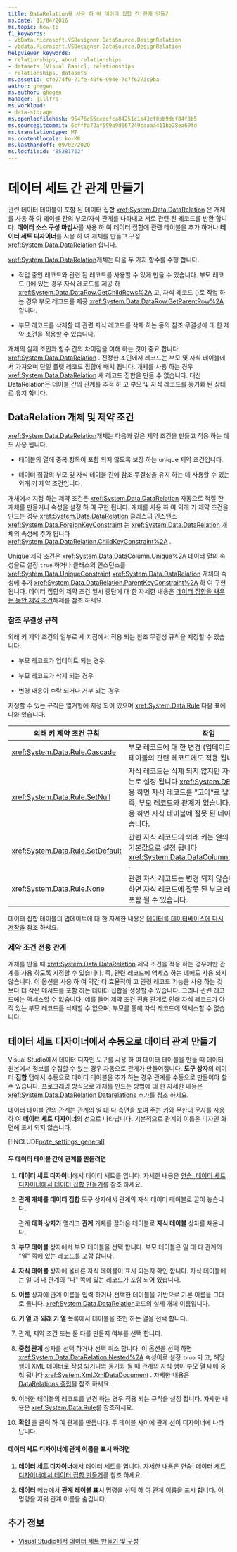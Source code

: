 ```yaml
---
title: DataRelation을 사용 하 여 데이터 집합 간 관계 만들기
ms.date: 11/04/2016
ms.topic: how-to
f1_keywords:
- vbData.Microsoft.VSDesigner.DataSource.DesignRelation
- vbdata.Microsoft.VSDesigner.DataSource.DesignRelation
helpviewer_keywords:
- relationships, about relationships
- datasets [Visual Basic], relationships
- relationships, datasets
ms.assetid: cfe274f0-71fe-40f6-994e-7c7f6273c9ba
author: ghogen
ms.author: ghogen
manager: jillfra
ms.workload:
- data-storage
ms.openlocfilehash: 95476e56ceecfca84251c1b43cf0bb9ddf84f8b5
ms.sourcegitcommit: 6cfffa72af599a9d667249caaaa411bb28ea69fd
ms.translationtype: MT
ms.contentlocale: ko-KR
ms.lasthandoff: 09/02/2020
ms.locfileid: "85281762"
---
```

# <a name="create-relationships-between-datasets"></a>데이터 세트 간 관계 만들기
관련 데이터 테이블이 포함 된 데이터 집합 <xref:System.Data.DataRelation> 은 개체를 사용 하 여 테이블 간의 부모/자식 관계를 나타내고 서로 관련 된 레코드를 반환 합니다. **데이터 소스 구성 마법사**를 사용 하 여 데이터 집합에 관련 테이블을 추가 하거나 **데이터 세트 디자이너**를 사용 하 여 개체를 만들고 구성 <xref:System.Data.DataRelation> 합니다.

<xref:System.Data.DataRelation>개체는 다음 두 가지 함수를 수행 합니다.

- 작업 중인 레코드와 관련 된 레코드를 사용할 수 있게 만들 수 있습니다. 부모 레코드 ()에 있는 경우 자식 레코드를 제공 하 <xref:System.Data.DataRow.GetChildRows%2A> 고, 자식 레코드 ()로 작업 하는 경우 부모 레코드를 제공 <xref:System.Data.DataRow.GetParentRow%2A> 합니다.

- 부모 레코드를 삭제할 때 관련 자식 레코드를 삭제 하는 등의 참조 무결성에 대 한 제약 조건을 적용할 수 있습니다.

개체의 실제 조인과 함수 간의 차이점을 이해 하는 것이 중요 합니다 <xref:System.Data.DataRelation> . 진정한 조인에서 레코드는 부모 및 자식 테이블에서 가져오며 단일 플랫 레코드 집합에 배치 됩니다. 개체를 사용 하는 경우 <xref:System.Data.DataRelation> 새 레코드 집합을 만들 수 없습니다. 대신 DataRelation은 테이블 간의 관계를 추적 하 고 부모 및 자식 레코드를 동기화 된 상태로 유지 합니다.

## <a name="datarelation-objects-and-constraints"></a>DataRelation 개체 및 제약 조건
<xref:System.Data.DataRelation>개체는 다음과 같은 제약 조건을 만들고 적용 하는 데도 사용 됩니다.

- 테이블의 열에 중복 항목이 포함 되지 않도록 보장 하는 unique 제약 조건입니다.

- 데이터 집합의 부모 및 자식 테이블 간에 참조 무결성을 유지 하는 데 사용할 수 있는 외래 키 제약 조건입니다.

개체에서 지정 하는 제약 조건은 <xref:System.Data.DataRelation> 자동으로 적절 한 개체를 만들거나 속성을 설정 하 여 구현 됩니다. 개체를 사용 하 여 외래 키 제약 조건을 만드는 경우 <xref:System.Data.DataRelation> 클래스의 인스턴스 <xref:System.Data.ForeignKeyConstraint> 는 <xref:System.Data.DataRelation> 개체의 속성에 추가 됩니다 <xref:System.Data.DataRelation.ChildKeyConstraint%2A> .

Unique 제약 조건은 <xref:System.Data.DataColumn.Unique%2A> 데이터 열의 속성을로 설정 `true` 하거나 클래스의 인스턴스를 <xref:System.Data.UniqueConstraint> <xref:System.Data.DataRelation> 개체의 속성에 추가 <xref:System.Data.DataRelation.ParentKeyConstraint%2A> 하 여 구현 됩니다. 데이터 집합의 제약 조건 일시 중단에 대 한 자세한 내용은 [데이터 집합을 채우는 동안 제약 조건](../data-tools/turn-off-constraints-while-filling-a-dataset.md)해제를 참조 하세요.

### <a name="referential-integrity-rules"></a>참조 무결성 규칙
외래 키 제약 조건의 일부로 세 지점에서 적용 되는 참조 무결성 규칙을 지정할 수 있습니다.

- 부모 레코드가 업데이트 되는 경우

- 부모 레코드가 삭제 되는 경우

- 변경 내용이 수락 되거나 거부 되는 경우

지정할 수 있는 규칙은 열거형에 지정 되어 있으며 <xref:System.Data.Rule> 다음 표에 나와 있습니다.

|외래 키 제약 조건 규칙|작업|
| - |------------|
|<xref:System.Data.Rule.Cascade>|부모 레코드에 대 한 변경 (업데이트 또는 삭제)은 자식 테이블의 관련 레코드에도 적용 됩니다.|
|<xref:System.Data.Rule.SetNull>|자식 레코드는 삭제 되지 않지만 자식 레코드의 외래 키는로 설정 됩니다 <xref:System.DBNull> . 이 설정을 사용 하면 자식 레코드를 "고아"로 남겨둘 수 있습니다. 즉, 부모 레코드와 관계가 없습니다. **참고:** 이 규칙을 사용 하면 자식 테이블에 잘못 된 데이터가 생성 될 수 있습니다.|
|<xref:System.Data.Rule.SetDefault>|관련 자식 레코드의 외래 키는 열의 속성에 설정 된 대로 기본값으로 설정 됩니다 <xref:System.Data.DataColumn.DefaultValue%2A> .|
|<xref:System.Data.Rule.None>|관련 자식 레코드는 변경 되지 않습니다. 이 설정을 사용 하면 자식 레코드에 잘못 된 부모 레코드에 대 한 참조가 포함 될 수 있습니다.|

데이터 집합 테이블의 업데이트에 대 한 자세한 내용은 [데이터를 데이터베이스에 다시 저장](../data-tools/save-data-back-to-the-database.md)을 참조 하세요.

### <a name="constraint-only-relations"></a>제약 조건 전용 관계
개체를 만들 때 <xref:System.Data.DataRelation> 제약 조건을 적용 하는 경우에만 관계를 사용 하도록 지정할 수 있습니다. 즉, 관련 레코드에 액세스 하는 데에도 사용 되지 않습니다. 이 옵션을 사용 하 여 약간 더 효율적이 고 관련 레코드 기능을 사용 하는 것 보다 더 작은 메서드를 포함 하는 데이터 집합을 생성할 수 있습니다. 그러나 관련 레코드에는 액세스할 수 없습니다. 예를 들어 제약 조건 전용 관계로 인해 자식 레코드가 아직 있는 부모 레코드를 삭제할 수 없으며, 부모를 통해 자식 레코드에 액세스할 수 없습니다.

## <a name="manually-creating-a-data-relation-in-the-dataset-designer"></a>데이터 세트 디자이너에서 수동으로 데이터 관계 만들기
Visual Studio에서 데이터 디자인 도구를 사용 하 여 데이터 테이블을 만들 때 데이터 원본에서 정보를 수집할 수 있는 경우 자동으로 관계가 만들어집니다. **도구 상자**의 데이터 **집합** 탭에서 수동으로 데이터 테이블을 추가 하는 경우 관계를 수동으로 만들어야 할 수 있습니다. 프로그래밍 방식으로 개체를 만드는 방법에 대 한 자세한 내용은 <xref:System.Data.DataRelation> [Datarelations 추가](/dotnet/framework/data/adonet/dataset-datatable-dataview/adding-datarelations)를 참조 하세요.

데이터 테이블 간의 관계는 관계의 일 대 다 측면을 보여 주는 키와 무한대 문자를 사용 하 여 **데이터 세트 디자이너**의 선으로 나타납니다. 기본적으로 관계의 이름은 디자인 화면에 표시 되지 않습니다.

[!INCLUDE[note_settings_general](../data-tools/includes/note_settings_general_md.md)]

#### <a name="to-create-a-relationship-between-two-data-tables"></a>두 데이터 테이블 간에 관계를 만들려면

1. **데이터 세트 디자이너**에서 데이터 세트를 엽니다. 자세한 내용은 [연습: 데이터 세트 디자이너에서 데이터 집합 만들기](walkthrough-creating-a-dataset-with-the-dataset-designer.md)를 참조 하세요.

2. **관계 개체를** **데이터 집합** 도구 상자에서 관계의 자식 데이터 테이블로 끌어 놓습니다.

     관계 **대화 상자가** 열리고 **관계** 개체를 끌어온 테이블로 **자식 테이블** 상자를 채웁니다.

3. **부모 테이블** 상자에서 부모 테이블을 선택 합니다. 부모 테이블은 일 대 다 관계의 "일" 쪽에 있는 레코드를 포함 합니다.

4. **자식 테이블** 상자에 올바른 자식 테이블이 표시 되는지 확인 합니다. 자식 테이블에는 일 대 다 관계의 "다" 쪽에 있는 레코드가 포함 되어 있습니다.

5. **이름** 상자에 관계 이름을 입력 하거나 선택한 테이블을 기반으로 기본 이름을 그대로 둡니다. <xref:System.Data.DataRelation>코드의 실제 개체 이름입니다.

6. **키 열** 과 **외래 키 열** 목록에서 테이블을 조인 하는 열을 선택 합니다.

7. 관계, 제약 조건 또는 둘 다를 만들지 여부를 선택 합니다.

8. **중첩 관계** 상자를 선택 하거나 선택 취소 합니다. 이 옵션을 선택 하면 <xref:System.Data.DataRelation.Nested%2A> 속성이로 설정 `true` 되 고, 해당 행이 XML 데이터로 작성 되거나와 동기화 될 때 관계의 자식 행이 부모 열 내에 중첩 됩니다 <xref:System.Xml.XmlDataDocument> . 자세한 내용은 [DataRelations 중첩](/dotnet/framework/data/adonet/dataset-datatable-dataview/nesting-datarelations)을 참조 하세요.

9. 이러한 테이블의 레코드를 변경 하는 경우 적용 되는 규칙을 설정 합니다. 자세한 내용은 <xref:System.Data.Rule>를 참조하세요.

10. **확인** 을 클릭 하 여 관계를 만듭니다. 두 테이블 사이에 관계 선이 디자이너에 나타납니다.

#### <a name="to-display-a-relation-name-in-the-dataset-designer"></a>데이터 세트 디자이너에 관계 이름을 표시 하려면

1. **데이터 세트 디자이너**에서 데이터 세트를 엽니다. 자세한 내용은 [연습: 데이터 세트 디자이너에서 데이터 집합 만들기](walkthrough-creating-a-dataset-with-the-dataset-designer.md)를 참조 하세요.

2. **데이터** 메뉴에서 **관계 레이블 표시** 명령을 선택 하 여 관계 이름을 표시 합니다. 이 명령을 지워 관계 이름을 숨깁니다.

## <a name="see-also"></a>추가 정보

- [Visual Studio에서 데이터 세트 만들기 및 구성](../data-tools/create-and-configure-datasets-in-visual-studio.md)
